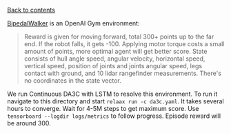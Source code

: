 [Back to contents](../README.md#contents)

[BipedalWalker](https://gym.openai.com/envs/BipedalWalker-v2/) is an OpenAI Gym environment:

> Reward is given for moving forward, total 300+ points up to the far end. If the robot falls, it gets -100. Applying motor torque costs a small amount of points, more optimal agent will get better score. State consists of hull angle speed, angular velocity, horizontal speed, vertical speed, position of joints and joints angular speed, legs contact with ground, and 10 lidar rangefinder measurements. There's no coordinates in the state vector.

We run Continuous DA3C with LSTM to resolve this environment.
To run it navigate to this directory and start `relaax run -c da3c.yaml`.
It takes several hours to converge. Wait for 4-5M steps to get maximum score.
Use `tensorboard --logdir logs/metrics` to follow progress.
Episode reward will be around 300.
